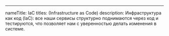 ---
nameTitle: IaC
titles: (Infrastructure as Code)
description: Инфраструктура как код (IaC): все наши сервисы структурно поднимаются через код и тестируются, что позволяет нам с уверенностью делать изменения в системе.
